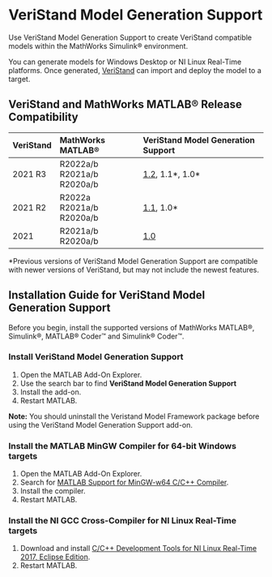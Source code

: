 # VeriStand Model Generation Support

Use VeriStand Model Generation Support to create VeriStand compatible models within the MathWorks Simulink® environment.

You can generate models for Windows Desktop or NI Linux Real-Time platforms. Once generated, [VeriStand](https://www.ni.com/veristand) can import and deploy the model to a target.

## VeriStand and MathWorks MATLAB® Release Compatibility

| VeriStand | MathWorks MATLAB® | VeriStand Model Generation Support |
|:-|:-|:-|
| 2021 R3 | R2022a/b <br> R2021a/b <br> R2020a/b          | [1.2](https://github.com/ni/niveristand-model-generation-support-for-simulink/releases/tag/v1.2.1), 1.1*, 1.0* |
| 2021 R2 | R2022a <br> R2021a/b <br> R2020a/b          | [1.1](https://github.com/ni/niveristand-model-generation-support-for-simulink/releases/tag/v1.1.0), 1.0* |
| 2021    | R2021a/b <br> R2020a/b                      | [1.0](https://github.com/ni/niveristand-model-generation-support-for-simulink/releases/tag/v1.0.0) |

*Previous versions of VeriStand Model Generation Support are compatible with newer versions of VeriStand, but may not include the newest features.

## Installation Guide for VeriStand Model Generation Support

Before you begin, install the supported versions of MathWorks MATLAB®, Simulink®, MATLAB® Coder™ and Simulink® Coder™.

### Install VeriStand Model Generation Support

1. Open the MATLAB Add-On Explorer.
1. Use the search bar to find **VeriStand Model Generation Support**
1. Install the add-on.
1. Restart MATLAB.

**Note:** You should uninstall the Veristand Model Framework package before using the VeriStand Model Generation Support add-on.

### Install the MATLAB MinGW Compiler for 64-bit Windows targets

1. Open the MATLAB Add-On Explorer.
1. Search for [MATLAB Support for MinGW-w64 C/C++ Compiler](https://www.mathworks.com/matlabcentral/fileexchange/52848-matlab-support-for-mingw-w64-c-c-compiler).
1. Install the compiler.
1. Restart MATLAB.

### Install the NI GCC Cross-Compiler for NI Linux Real-Time targets

1. Download and install [C/C++ Development Tools for NI Linux Real-Time 2017, Eclipse Edition](https://www.ni.com/en-us/support/downloads/software-products/download.c-c---development-tools.html#333407).
1. Restart MATLAB.
